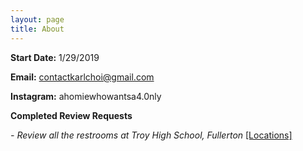 ```yaml
---
layout: page
title: About
---
```


**Start Date:** 1/29/2019

**Email:** contactkarlchoi@gmail.com

**Instagram:** ahomiewhowantsa4.0nly

**Completed Review Requests**

*- Review all the restrooms at Troy High School, Fullerton* [[Locations]](https://karlcxu.github.io/KarlChoiReviews/Locations.html)

